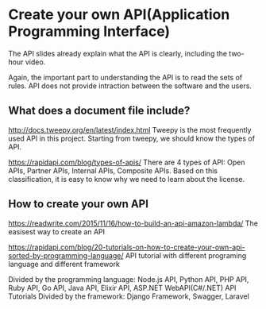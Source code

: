 Create your own API(Application Programming Interface)
====

The API slides already explain what the API is clearly, including the two-hour video.

Again, the important part to understanding the API is to read the sets of rules. API does not provide intraction between the software and the users.

What does a document file include?
----
http://docs.tweepy.org/en/latest/index.html
Tweepy is the most frequently used API in this project. Starting from tweepy, we should know the types of API. 

https://rapidapi.com/blog/types-of-apis/
There are 4 types of API: Open APIs, Partner APIs, Internal APIs, Composite APIs. Based on this classification, it is easy to know why we need to learn about the license.

How to create your own API
---

https://readwrite.com/2015/11/16/how-to-build-an-api-amazon-lambda/
The easisest way to create an API

https://rapidapi.com/blog/20-tutorials-on-how-to-create-your-own-api-sorted-by-programming-language/
API tutorial with different programing language and different framework

Divided by the programming language:
Node.js API, Python API, PHP API, Ruby API, Go API, Java API, Elixir API, ASP.NET WebAPI(C#/.NET) API Tutorials
Divided by the framework: Django Framework, Swagger, Laravel
